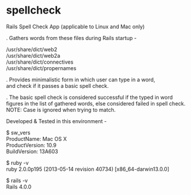 spellcheck
==========

Rails Spell Check App (applicable to Linux and Mac only)

. Gathers words from these files during Rails startup -

/usr/share/dict/web2<br>
/usr/share/dict/web2a<br>
/usr/share/dict/connectives<br>
/usr/share/dict/propernames

. Provides minimalistic form in which user can type in a word,<br>
and check if it passes a basic spell check.

. The basic spell check is considered successful if the typed in word<br>
figures in the list of gathered words, else considered failed in spell check.<br>
NOTE: Case is ignored when trying to match.

Developed &amp; Tested in this environment -

$ sw_vers<br>
ProductName:	Mac OS X<br>
ProductVersion:	10.9<br>
BuildVersion:	13A603

$ ruby -v<br>
ruby 2.0.0p195 (2013-05-14 revision 40734) [x86_64-darwin13.0.0]

$ rails -v<br>
Rails 4.0.0

